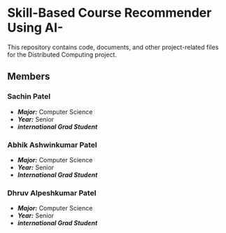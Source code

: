 # Skill-Based Course Recommender Using AI-
This repository contains code, documents, and other project-related files for the Distributed Computing project.

## Members

### Sachin Patel
- ***Major:*** Computer Science
- ***Year:*** Senior
- ***international Grad Student***
### Abhik Ashwinkumar Patel
- ***Major:*** Computer Science
- ***Year:*** Senior
- ***International Grad Student***
### Dhruv Alpeshkumar Patel
- ***Major:*** Computer Science
- ***Year:*** Senior
- ***international Grad Student***


